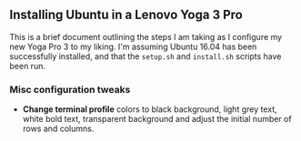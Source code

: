 ## Installing Ubuntu in a Lenovo Yoga 3 Pro
This is a brief document outlining the steps I am taking as I configure my new
Yoga Pro 3 to my liking. I'm assuming Ubuntu 16.04 has been successfully
installed, and that the ```setup.sh```  and ```install.sh``` scripts have been
run.

### Misc configuration tweaks
  * **Change terminal profile** colors to black background, light grey text,
  white bold text, transparent background and adjust the initial number of rows
  and columns.
